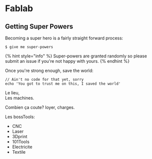 # Fablab

## Getting Super Powers

Becoming a super hero is a fairly straight forward process:

```text
$ give me super-powers
```

{% hint style="info" %}
Super-powers are granted randomly so please submit an issue if you're not happy with yours.
{% endhint %}

Once you're strong enough, save the world:

```text
// Ain't no code for that yet, sorry
echo 'You got to trust me on this, I saved the world'
```

Le lieu,  
Les machines.

Combien ça coute? loyer, charges.

Les bossTools:

* CNC
* Laser
* 3Dprint
* 101Tools
* Electricite
* Textile

